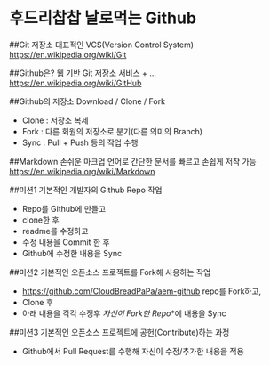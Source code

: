 # 후드리찹찹 날로먹는 Github 

##Git 저장소
대표적인 VCS(Version Control System)  
https://en.wikipedia.org/wiki/Git  

##Github은?
웹 기반 Git 저장소 서비스 + ...
https://en.wikipedia.org/wiki/GitHub  


##Github의 저장소 Download / Clone / Fork 
- Clone : 저장소 복제  
- Fork : 다른 회원의 저장소로 분기(다른 의미의 Branch)
- Sync : Pull + Push 등의 작업 수행

##Markdown
손쉬운 마크업 언어로 간단한 문서를 빠르고 손쉽게 저작 가능  
https://en.wikipedia.org/wiki/Markdown  

##미션1
기본적인 개발자의 Github Repo 작업
- Repo를 Github에 만들고 
- clone한 후 
- readme를 수정하고 
- 수정 내용을 Commit 한 후
- Github에 수정한 내용을 Sync

##미션2
기본적인 오픈소스 프로젝트를 Fork해 사용하는 작업  
- https://github.com/CloudBreadPaPa/aem-github  repo를 Fork하고, 
- Clone 후 
- 아래 내용을 각각 수정후 **자신이 Fork한* Repo**에 내용을 Sync

##미션3
기본적인 오픈소스 프로젝트에 공헌(Contribute)하는 과정
- Github에서 Pull Request를 수행해 자신이 수정/추가한 내용을 적용